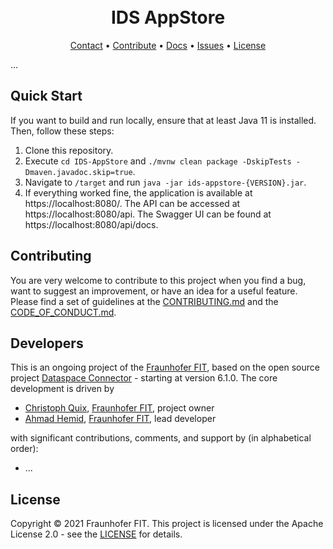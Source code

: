 <h1 align="center">
  <br>
      IDS AppStore
  <br>
</h1>


<p align="center">
  <a href="mailto:info@dataspace-connector.de">Contact</a> •
  <a href="#contributing">Contribute</a> •
  <a href="https://github.com/International-Data-Spaces-Association/IDS-AppStore/wiki">Docs</a> •
  <a href="https://github.com/International-Data-Spaces-Association/IDS-AppStore/issues">Issues</a> •
  <a href="#license">License</a>
</p>


...


## Quick Start

If you want to build and run locally, ensure that at least Java 11 is installed. Then, follow these steps:

1.  Clone this repository.
2.  Execute `cd IDS-AppStore` and `./mvnw clean package -DskipTests -Dmaven.javadoc.skip=true`.
3.  Navigate to `/target` and run `java -jar ids-appstore-{VERSION}.jar`.
4.  If everything worked fine, the application is available at https://localhost:8080/. The API can
    be accessed at https://localhost:8080/api. The Swagger UI can be found at https://localhost:8080/api/docs.


## Contributing

You are very welcome to contribute to this project when you find a bug, want to suggest an
improvement, or have an idea for a useful feature. Please find a set of guidelines at the
[CONTRIBUTING.md](CONTRIBUTING.md) and the [CODE_OF_CONDUCT.md](CODE_OF_CONDUCT.md).

## Developers

This is an ongoing project of the [Fraunhofer FIT](https://www.fit.fraunhofer.de/en.html), based on
the open source project [Dataspace Connector](https://github.com/International-Data-Spaces-Association/DataspaceConnector) - starting at version 6.1.0.
The core development is driven by
* [Christoph Quix](https://www.fit.fraunhofer.de/de/geschaeftsfelder/data-science-und-kuenstliche-intelligenz/datenmanagement.html), [Fraunhofer FIT](https://www.fit.fraunhofer.de/en.html), project owner
* [Ahmad Hemid](mailto:ahmad.hemid@fit.fraunhofer.de), [Fraunhofer FIT](https://www.fit.fraunhofer.de/en.html), lead developer

with significant contributions, comments, and support by (in alphabetical order):
* ...

## License
Copyright © 2021 Fraunhofer FIT. This project is licensed under the Apache License 2.0 - see the
[LICENSE](LICENSE) for details.

